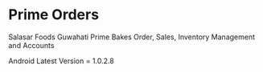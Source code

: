 # Prime Orders

Salasar Foods Guwahati Prime Bakes Order, Sales, Inventory Management and Accounts

Android Latest Version = 1.0.2.8
